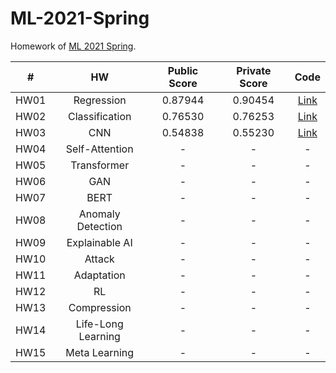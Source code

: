 # ML-2021-Spring

Homework of [ML 2021 Spring](https://speech.ee.ntu.edu.tw/~hylee/ml/2021-spring.html).

|  #   |         HW         | Public Score | Private Score |             Code             |
| :--: | :----------------: | :----------: | :-----------: | :--------------------------: |
| HW01 |     Regression     |   0.87944    |    0.90454    |   [Link](Regression.ipynb)   |
| HW02 |   Classification   |   0.76530    |    0.76253    | [Link](Classification.ipynb) |
| HW03 |        CNN         |   0.54838    |    0.55230    |      [Link](CNN.ipynb)       |
| HW04 |   Self-Attention   |      -       |       -       |              -               |
| HW05 |    Transformer     |      -       |       -       |              -               |
| HW06 |        GAN         |      -       |       -       |              -               |
| HW07 |        BERT        |      -       |       -       |              -               |
| HW08 | Anomaly Detection  |      -       |       -       |              -               |
| HW09 |   Explainable AI   |      -       |       -       |              -               |
| HW10 |       Attack       |      -       |       -       |              -               |
| HW11 |     Adaptation     |      -       |       -       |              -               |
| HW12 |         RL         |      -       |       -       |              -               |
| HW13 |    Compression     |      -       |       -       |              -               |
| HW14 | Life-Long Learning |      -       |       -       |              -               |
| HW15 |   Meta Learning    |      -       |       -       |              -               |

